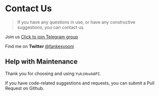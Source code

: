 # Contact Us

> If you have any questions in use, or have any constructive suggestions, you can contact us.

Join us [Click to join Telegram group](https://t.me/YukiHookAPI)

Find me on **Twitter** [@fankesyooni](https://twitter.com/fankesyooni)

## Help with Maintenance

Thank you for choosing and using `YukiHookAPI`.

If you have code-related suggestions and requests, you can submit a Pull Request on Github.